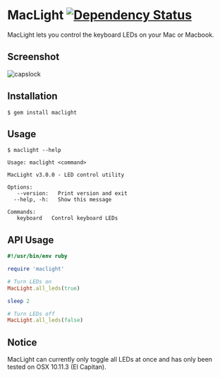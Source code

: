 # MacLight [![Dependency Status](https://gemnasium.com/busyloop/maclight.png)](https://gemnasium.com/busyloop/maclight)

MacLight lets you control the keyboard LEDs on your Mac or Macbook.

## Screenshot

![capslock](https://github.com/busyloop/maclight/raw/master/ass/screenshot_capslock.jpg?raw=true)

## Installation

    $ gem install maclight

## Usage

```
$ maclight --help

Usage: maclight <command>

MacLight v3.0.0 - LED control utility

Options:
   --version:   Print version and exit
  --help, -h:   Show this message

Commands:
   keyboard   Control keyboard LEDs
```


## API Usage

```ruby
#!/usr/bin/env ruby

require 'maclight'

# Turn LEDs on
MacLight.all_leds(true)

sleep 2

# Turn LEDs off
MacLight.all_leds(false)
```

## Notice

MacLight can currently only toggle all LEDs at once
and has only been tested on OSX 10.11.3 (El Capitan).

